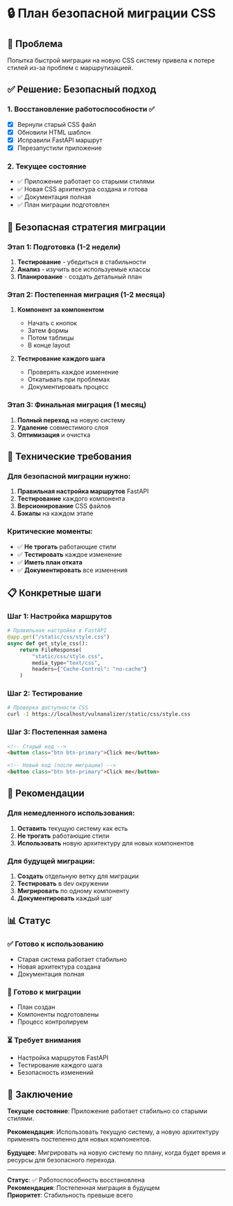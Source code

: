 # 🔒 План безопасной миграции CSS

## 🚨 Проблема
Попытка быстрой миграции на новую CSS систему привела к потере стилей из-за проблем с маршрутизацией.

## ✅ Решение: Безопасный подход

### 1. Восстановление работоспособности ✅
- [x] Вернули старый CSS файл
- [x] Обновили HTML шаблон
- [x] Исправили FastAPI маршрут
- [x] Перезапустили приложение

### 2. Текущее состояние
- ✅ Приложение работает со старыми стилями
- ✅ Новая CSS архитектура создана и готова
- ✅ Документация полная
- ✅ План миграции подготовлен

## 🎯 Безопасная стратегия миграции

### Этап 1: Подготовка (1-2 недели)
1. **Тестирование** - убедиться в стабильности
2. **Анализ** - изучить все используемые классы
3. **Планирование** - создать детальный план

### Этап 2: Постепенная миграция (1-2 месяца)
1. **Компонент за компонентом**
   - Начать с кнопок
   - Затем формы
   - Потом таблицы
   - В конце layout

2. **Тестирование каждого шага**
   - Проверять каждое изменение
   - Откатывать при проблемах
   - Документировать процесс

### Этап 3: Финальная миграция (1 месяц)
1. **Полный переход** на новую систему
2. **Удаление** совместимого слоя
3. **Оптимизация** и очистка

## 🔧 Технические требования

### Для безопасной миграции нужно:
1. **Правильная настройка маршрутов** FastAPI
2. **Тестирование** каждого компонента
3. **Версионирование** CSS файлов
4. **Бэкапы** на каждом этапе

### Критические моменты:
- ✅ **Не трогать** работающие стили
- ✅ **Тестировать** каждое изменение
- ✅ **Иметь план отката**
- ✅ **Документировать** все изменения

## 📋 Конкретные шаги

### Шаг 1: Настройка маршрутов
```python
# Правильная настройка в FastAPI
@app.get("/static/css/style.css")
async def get_style_css():
    return FileResponse(
        "static/css/style.css",
        media_type="text/css",
        headers={"Cache-Control": "no-cache"}
    )
```

### Шаг 2: Тестирование
```bash
# Проверка доступности CSS
curl -I https://localhost/vulnanalizer/static/css/style.css
```

### Шаг 3: Постепенная замена
```html
<!-- Старый код -->
<button class="btn btn-primary">Click me</button>

<!-- Новый код (после миграции) -->
<button class="btn btn-primary">Click me</button>
```

## 🚀 Рекомендации

### Для немедленного использования:
1. **Оставить** текущую систему как есть
2. **Не трогать** работающие стили
3. **Использовать** новую архитектуру для новых компонентов

### Для будущей миграции:
1. **Создать** отдельную ветку для миграции
2. **Тестировать** в dev окружении
3. **Мигрировать** по одному компоненту
4. **Документировать** каждый шаг

## 📊 Статус

### ✅ Готово к использованию
- Старая система работает стабильно
- Новая архитектура создана
- Документация полная

### 🔄 Готово к миграции
- План создан
- Компоненты подготовлены
- Процесс контролируем

### ⏳ Требует внимания
- Настройка маршрутов FastAPI
- Тестирование каждого шага
- Безопасность изменений

## 🎯 Заключение

**Текущее состояние**: Приложение работает стабильно со старыми стилями.

**Рекомендация**: Использовать текущую систему, а новую архитектуру применять постепенно для новых компонентов.

**Будущее**: Мигрировать на новую систему по плану, когда будет время и ресурсы для безопасного перехода.

---

**Статус**: ✅ Работоспособность восстановлена  
**Рекомендация**: Постепенная миграция в будущем  
**Приоритет**: Стабильность превыше всего
